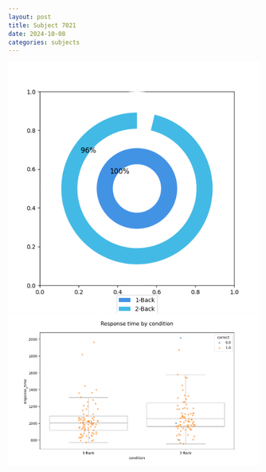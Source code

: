 ```yaml
---
layout: post
title: Subject 7021
date: 2024-10-08
categories: subjects
---
```


![](data/7021/run-6/7021_accuracy_by_condition.png)
![](data/7021/run-6/7021_response_time_by_condition.png)
